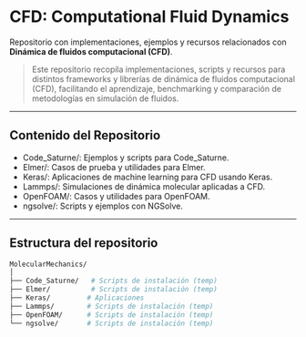 # CFD: Computational Fluid Dynamics

Repositorio con implementaciones, ejemplos y recursos relacionados con **Dinámica de fluidos computacional (CFD)**.

> Este repositorio recopila implementaciones, scripts y recursos para distintos frameworks y librerías de dinámica de fluidos computacional (CFD), facilitando el aprendizaje, benchmarking y comparación de metodologías en simulación de fluidos.

---

## Contenido del Repositorio

- Code_Saturne/: Ejemplos y scripts para Code_Saturne.
- Elmer/: Casos de prueba y utilidades para Elmer.
- Keras/: Aplicaciones de machine learning para CFD usando Keras.
- Lammps/: Simulaciones de dinámica molecular aplicadas a CFD.
- OpenFOAM/: Casos y utilidades para OpenFOAM.
- ngsolve/: Scripts y ejemplos con NGSolve.

---

## Estructura del repositorio

```bash
MolecularMechanics/
│
├── Code_Saturne/   # Scripts de instalación (temp)
├── Elmer/          # Scripts de instalación (temp)
├── Keras/         # Aplicaciones
├── Lammps/        # Scripts de instalación (temp)
├── OpenFOAM/      # Scripts de instalación (temp)
└── ngsolve/       # Scripts de instalación (temp)
